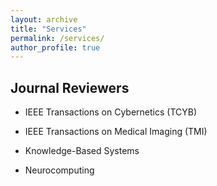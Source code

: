 ```yaml
---
layout: archive
title: "Services"
permalink: /services/
author_profile: true
---
```


## Journal Reviewers
- IEEE Transactions on Cybernetics (TCYB)

- IEEE Transactions on Medical Imaging (TMI)

- Knowledge-Based Systems

- Neurocomputing
